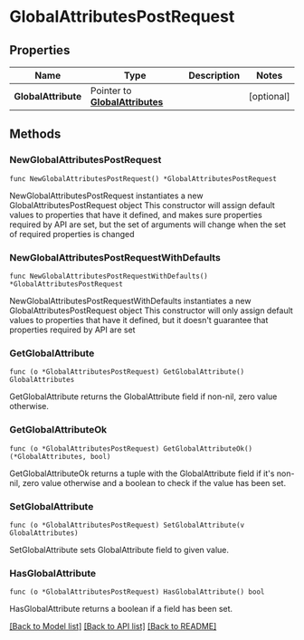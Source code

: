 # GlobalAttributesPostRequest

## Properties

Name | Type | Description | Notes
------------ | ------------- | ------------- | -------------
**GlobalAttribute** | Pointer to [**GlobalAttributes**](GlobalAttributes.md) |  | [optional] 

## Methods

### NewGlobalAttributesPostRequest

`func NewGlobalAttributesPostRequest() *GlobalAttributesPostRequest`

NewGlobalAttributesPostRequest instantiates a new GlobalAttributesPostRequest object
This constructor will assign default values to properties that have it defined,
and makes sure properties required by API are set, but the set of arguments
will change when the set of required properties is changed

### NewGlobalAttributesPostRequestWithDefaults

`func NewGlobalAttributesPostRequestWithDefaults() *GlobalAttributesPostRequest`

NewGlobalAttributesPostRequestWithDefaults instantiates a new GlobalAttributesPostRequest object
This constructor will only assign default values to properties that have it defined,
but it doesn't guarantee that properties required by API are set

### GetGlobalAttribute

`func (o *GlobalAttributesPostRequest) GetGlobalAttribute() GlobalAttributes`

GetGlobalAttribute returns the GlobalAttribute field if non-nil, zero value otherwise.

### GetGlobalAttributeOk

`func (o *GlobalAttributesPostRequest) GetGlobalAttributeOk() (*GlobalAttributes, bool)`

GetGlobalAttributeOk returns a tuple with the GlobalAttribute field if it's non-nil, zero value otherwise
and a boolean to check if the value has been set.

### SetGlobalAttribute

`func (o *GlobalAttributesPostRequest) SetGlobalAttribute(v GlobalAttributes)`

SetGlobalAttribute sets GlobalAttribute field to given value.

### HasGlobalAttribute

`func (o *GlobalAttributesPostRequest) HasGlobalAttribute() bool`

HasGlobalAttribute returns a boolean if a field has been set.


[[Back to Model list]](../README.md#documentation-for-models) [[Back to API list]](../README.md#documentation-for-api-endpoints) [[Back to README]](../README.md)


